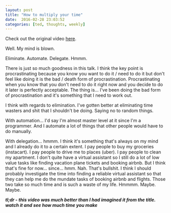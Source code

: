 ```yaml
---
layout: post
title: "How to multiply your time"
date:  2016-02-28 23:03:52
categories: [ted, thoughts, weekly]
---
```

Check out the original video [here](https://www.youtube.com/watch?v=y2X7c9TUQJ8).

Well. My mind is blown. 

Eliminate. Automate. Delegate. Hmmm. 

There is just so much goodness in this talk. I think the key point is procrastinating because you know you want to do it / need to do it but don't feel like doing it is the bad / death form of procrastination. Procrastinating when you know that you don't need to do it right now and you decide to do it later is perfectly acceptable. The thing is... I've been doing the bad form of procrastination and it's something that I need to work out.

I think with regards to elimination. I've gotten better at eliminating time wasters and shit that I shouldn't be doing. Saying no to random things.

With automation... I'd say I'm almost master level at it since I'm a programmer. And I automate a lot of things that other people would have to do manually. 

With delegation... hmmm. I think it's something that's always on my mind and I already do it to a certain extent. I pay people to buy my groceries (instacart). I pay people to drive me to places (uber). I pay people to clean my apartment. I don't quite have a virtual assistant so I still do a lot of low value tasks like finding vacation plane tickets and booking airbnb. But I think that's fine for now... since... hmm. Nah. That's bullshit. I think I should probably investigate the time into finding a reliable virtual assistant so that they can help me do the mundate tasks of booking airbnb and flights. Those two take so much time and is such a waste of my life. Hmmmm. Maybe. Maybe.

***tl;dr - this video was much better than I had imagined it from the title. watch it and see how much time you make***
